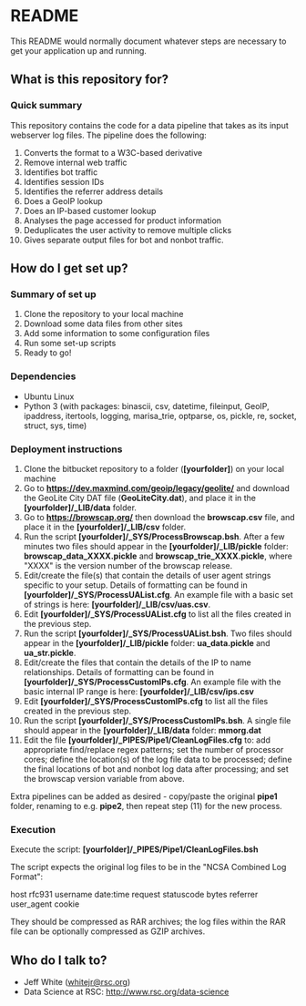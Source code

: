 # README #

This README would normally document whatever steps are necessary to get your application up and running.

## What is this repository for? ##

### Quick summary ###

This repository contains the code for a data pipeline that takes as its input webserver log files. The pipeline does the following:

 1.  Converts the format to a W3C-based derivative
 2.  Remove internal web traffic
 3.  Identifies bot traffic
 4.  Identifies session IDs
 5.  Identifies the referrer address details
 6.  Does a GeoIP lookup
 7.  Does an IP-based customer lookup
 8.  Analyses the page accessed for product information
 9.  Deduplicates the user activity to remove multiple clicks
10.  Gives separate output files for bot and nonbot traffic. 

## How do I get set up? ##

### Summary of set up ###

 1.  Clone the repository to your local machine
 2.  Download some data files from other sites
 3.  Add some information to some configuration files
 4.  Run some set-up scripts
 5.  Ready to go!

### Dependencies ###

* Ubuntu Linux
* Python 3 (with packages: binascii, csv, datetime, fileinput, GeoIP, ipaddress, itertools, logging, marisa_trie, optparse, os, pickle, re, socket, struct, sys, time)

### Deployment instructions ###

1. Clone the bitbucket repository to a folder (**[yourfolder]**) on your local machine
2. Go to **https://dev.maxmind.com/geoip/legacy/geolite/** and download the GeoLite City DAT file (**GeoLiteCity.dat**), and place it in the **[yourfolder]/_LIB/data** folder.
3. Go to **https://browscap.org/** then download the **browscap.csv** file, and place it in the **[yourfolder]/_LIB/csv** folder.
4. Run the script **[yourfolder]/_SYS/ProcessBrowscap.bsh**. After a few minutes two files should appear in the **[yourfolder]/_LIB/pickle** folder: **browscap_data_XXXX.pickle** and **browscap_trie_XXXX.pickle**, where "XXXX" is the version number of the browscap release.
5. Edit/create the file(s) that contain the details of user agent strings specific to your setup. Details of formatting can be found in **[yourfolder]/_SYS/ProcessUAList.cfg**. An example file with a basic set of strings is here: **[yourfolder]/_LIB/csv/uas.csv**.
6. Edit **[yourfolder]/_SYS/ProcessUAList.cfg** to list all the files created in the previous step.
7. Run the script **[yourfolder]/_SYS/ProcessUAList.bsh**. Two files should appear in the **[yourfolder]/_LIB/pickle** folder: **ua_data.pickle** and **ua_str.pickle**.
8. Edit/create the files that contain the details of the IP to name relationships. Details of formatting can be found in **[yourfolder]/_SYS/ProcessCustomIPs.cfg**. An example file with the basic internal IP range is here: **[yourfolder]/_LIB/csv/ips.csv**
9. Edit **[yourfolder]/_SYS/ProcessCustomIPs.cfg** to list all the files created in the previous step.
10. Run the script **[yourfolder]/_SYS/ProcessCustomIPs.bsh**. A single file should appear in the **[yourfolder]/_LIB/data** folder: **mmorg.dat**
11. Edit the file **[yourfolder]/_PIPES/Pipe1/CleanLogFiles.cfg** to: add appropriate find/replace regex patterns; set the number of processor cores; define the location(s) of the log file data to be processed; define the final locations of bot and nonbot log data after processing; and set the browscap version variable from above.

Extra pipelines can be added as desired - copy/paste the original **pipe1** folder, renaming to e.g. **pipe2**, then repeat step (11) for the new process.

### Execution ###

Execute the script: **[yourfolder]/_PIPES/Pipe1/CleanLogFiles.bsh**

The script expects the original log files to be in the "NCSA Combined Log Format":

 host rfc931 username date:time request statuscode bytes referrer user_agent cookie

They should be compressed as RAR archives; the log files within the RAR file can be optionally compressed as GZIP archives.

## Who do I talk to? ##

* Jeff White (whitejr@rsc.org)
* Data Science at RSC: http://www.rsc.org/data-science